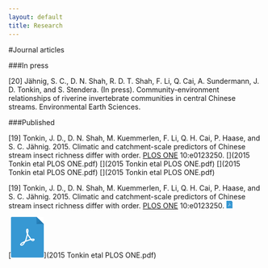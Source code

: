 ```yaml
---
layout: default
title: Research
---
```


#Journal articles  

###In press

[20] Jähnig, S. C., D. N. Shah, R. D. T. Shah, F. Li,  Q. Cai, A. Sundermann, J. D. Tonkin, and S. Stendera. (In press). Community-environment relationships of riverine invertebrate communities in central Chinese streams. Environmental Earth Sciences.

###Published

[19] Tonkin, J. D., D. N. Shah, M. Kuemmerlen, F. Li, Q. H. Cai, P. Haase, and S. C. Jähnig. 2015. Climatic and catchment-scale predictors of Chinese stream insect richness differ with order. <a href="http://dx.doi.org/10.1371/journal.pone.0123250" target="_blank">PLOS ONE</a> 10:e0123250.  [<i class="fa fa-fw fa-file"></i>](2015 Tonkin etal PLOS ONE.pdf) [<i class="fa fa-fw fa-file-o"></i>](2015 Tonkin etal PLOS ONE.pdf) [<i class="fa fa-fw fa-file-pdf"></i>](2015 Tonkin etal PLOS ONE.pdf) [<i class="fa fa-fw fa-file-pdf-o"></i>](2015 Tonkin etal PLOS ONE.pdf)


[19] Tonkin, J. D., D. N. Shah, M. Kuemmerlen, F. Li, Q. H. Cai, P. Haase, and S. C. Jähnig. 2015. Climatic and catchment-scale predictors of Chinese stream insect richness differ with order. <a href="http://dx.doi.org/10.1371/journal.pone.0123250" target="_blank">PLOS ONE</a> 10:e0123250.  <a href="2015 Tonkin etal PLOS ONE.pdf" target="_blank"><img src="pdf-blue.png" alt="broken" style="height: 1.1em"></a> 

[![PDF](pdf-blue.png)](2015 Tonkin etal PLOS ONE.pdf)

